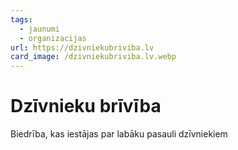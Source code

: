 ```yaml
---
tags:
  - jaunumi
  - organizacijas
url: https://dzivniekubriviba.lv
card_image: /dzivniekubriviba.lv.webp
---
```


# Dzīvnieku brīvība

Biedrība, kas iestājas par labāku pasauli dzīvniekiem
